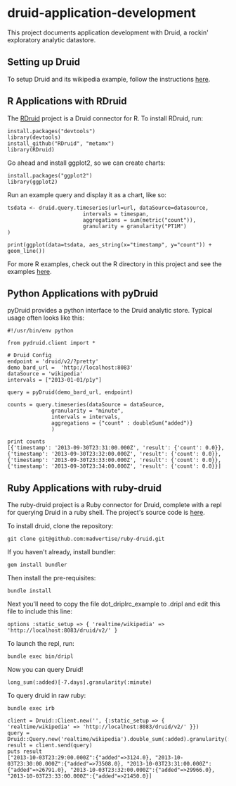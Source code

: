 druid-application-development
=============================

This project documents application development with Druid, a rockin' exploratory analytic datastore.

Setting up Druid
----------------

To setup Druid and its wikipedia example, follow the instructions [here](https://github.com/metamx/druid/wiki/Tutorial%3A-A-First-Look-at-Druid).

R Applications with RDruid
--------------------------

The [RDruid](https://github.com/metamx/RDruid) project is a Druid connector for R. To install RDruid, run:

    install.packages("devtools")
    library(devtools)
    install_github("RDruid", "metamx")
    library(RDruid)
    
Go ahead and install ggplot2, so we can create charts:

    install.packages("ggplot2")
    library(ggplot2)
    
Run an example query and display it as a chart, like so:

    tsdata <- druid.query.timeseries(url=url, dataSource=datasource,
                            intervals = timespan,
                            aggregations = sum(metric("count")),
                            granularity = granularity("PT1M")
    )
    
    print(ggplot(data=tsdata, aes_string(x="timestamp", y="count")) + geom_line())

For more R examples, check out the R directory in this project and see the examples [here](https://github.com/metamx/RDruid/wiki/Examples).

Python Applications with pyDruid
--------------------------------

pyDruid provides a python interface to the Druid analytic store. Typical usage often looks like this:

    #!/usr/bin/env python

    from pydruid.client import *

    # Druid Config
    endpoint = 'druid/v2/?pretty'
    demo_bard_url =  'http://localhost:8083'
    dataSource = 'wikipedia'
    intervals = ["2013-01-01/p1y"]

    query = pyDruid(demo_bard_url, endpoint)

    counts = query.timeseries(dataSource = dataSource, 
    	          granularity = "minute", 
    			  intervals = intervals, 
    			  aggregations = {"count" : doubleSum("added")}
    		      )

    print counts
    [{'timestamp': '2013-09-30T23:31:00.000Z', 'result': {'count': 0.0}}, {'timestamp': '2013-09-30T23:32:00.000Z', 'result': {'count': 0.0}}, {'timestamp': '2013-09-30T23:33:00.000Z', 'result': {'count': 0.0}}, {'timestamp': '2013-09-30T23:34:00.000Z', 'result': {'count': 0.0}}]


Ruby Applications with ruby-druid
---------------------------------

The ruby-druid project is a Ruby connector for Druid, complete with a repl for querying Druid in a ruby shell. The project's source code is [here](https://github.com/madvertise/ruby-druid).

To install druid, clone the repository:

    git clone git@github.com:madvertise/ruby-druid.git

If you haven't already, install bundler:

    gem install bundler

Then install the pre-requisites:
    
    bundle install

Next you'll need to copy the file dot_driplrc_example to .dripl and edit this file to include this line:

    options :static_setup => { 'realtime/wikipedia' => 'http://localhost:8083/druid/v2/' }

To launch the repl, run:

    bundle exec bin/dripl

Now you can query Druid!

    long_sum(:added)[-7.days].granularity(:minute)

To query druid in raw ruby:

    bundle exec irb
    
    client = Druid::Client.new('', {:static_setup => { 'realtime/wikipedia' => 'http://localhost:8083/druid/v2/' }})
    query = Druid::Query.new('realtime/wikipedia').double_sum(:added).granularity(:minute)
    result = client.send(query)
    puts result
    ["2013-10-03T23:29:00.000Z":{"added"=>3124.0}, "2013-10-03T23:30:00.000Z":{"added"=>73508.0}, "2013-10-03T23:31:00.000Z":{"added"=>26791.0}, "2013-10-03T23:32:00.000Z":{"added"=>29966.0}, "2013-10-03T23:33:00.000Z":{"added"=>21450.0}]
